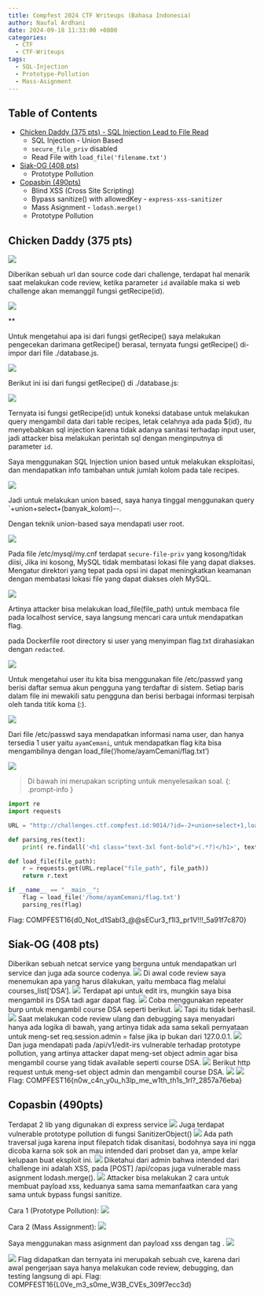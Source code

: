 ```yaml
---
title: Compfest 2024 CTF Writeups (Bahasa Indonesia)
author: Naufal Ardhani
date: 2024-09-18 11:33:00 +0800
categories:
  - CTF
  - CTF-Writeups
tags:
  - SQL-Injection
  - Prototype-Pollution
  - Mass-Asignment
---
```

## Table of Contents
- [Chicken Daddy (375 pts) - SQL Injection Lead to File Read](#chicken-daddy-375-pts)
	- SQL Injection - Union Based
	- `secure_file_priv` disabled
	- Read File with `load_file('filename.txt')`
- [Siak-OG (408 pts)](#siak-og-408-pts)
	- Prototype Pollution
- [Copasbin (490pts)](#copasbin-490pts)
	- Blind XSS (Cross Site Scripting)
	- Bypass sanitize() with allowedKey - `express-xss-sanitizer`
	- Mass Asignment - `lodash.merge()`
	- Prototype Pollution

## Chicken Daddy (375 pts)
![](https://lh7-rt.googleusercontent.com/docsz/AD_4nXe3PPGvJgG_oXKIBn0VujOu3-ulwBP7S5oNpCSimxNlPoYvc-KR-JTzzLqZ6dMK_DwqZHZKA5P8KwzEMgovh8oYyb00V3Rrxc8D8WwbPBf-cZ8xzVqhbDyAKqrdLDTuF0HcAjwakB71EXJ121O7B5g2UuhN?key=VX-8OidzEmhvroEY3hI9tQ)

Diberikan sebuah url dan source code dari challenge, terdapat hal menarik saat melakukan code review, ketika parameter `id` available maka si web challenge akan memanggil fungsi getRecipe(id).

**![](https://lh7-rt.googleusercontent.com/docsz/AD_4nXdl11Ivt3_R9O-n_hnDCSsD-Cx99H70VPuFYRr_7B0yZVfoJLz6vVahPkjuu0QyDdCFwNOBoSsKzJDxp8kbnE-rKZ2g5dKrOqLeT-jISoEol1ny0V7-R3ULrjJL-s2d32r_eesyoE0_UmKvBb_RNmwveyI9?key=VX-8OidzEmhvroEY3hI9tQ)**

**

Untuk mengetahui apa isi dari fungsi getRecipe() saya melakukan pengecekan darimana getRecipe() berasal, ternyata fungsi getRecipe() di-impor dari file ./database.js.

  

![](https://lh7-rt.googleusercontent.com/docsz/AD_4nXczbzTK-VSLmjo4v5Ja60pvJXW-rtCUAED0Sh41kVBOEd62duhbWBdqiwI0GYJ0LWSUVkgCjDbGEZ9bojY80piOBrVLlwnLMuKZR4CdQNXDEeHOQWyv2rNFNp53RtiNymf8ZzBUm1-QT28M379R4bDLi24?key=VX-8OidzEmhvroEY3hI9tQ)

  

Berikut ini isi dari fungsi getRecipe() di ./database.js:

![](https://lh7-rt.googleusercontent.com/docsz/AD_4nXc6i4TJ7n0LxDCe2K_mpZGJJROu1QEpHzhmsKycM8Z6dGfL67t_GXd9tHS8mKOVRAaxFx7Nmtt22KC-bFhzKmxxhNSbZUrOUlhQ3_d8QZFRA2eeyy2PsnJhWUrkok0ao3MyijoVwazIRkJ8SAfgHQUAhKBv?key=VX-8OidzEmhvroEY3hI9tQ)

  

Ternyata isi fungsi getRecipe(id) untuk koneksi database untuk melakukan query mengambil data dari table recipes, letak celahnya ada pada ${id}, itu menyebabkan sql injection karena tidak adanya sanitasi terhadap input user, jadi attacker bisa melakukan perintah sql dengan menginputnya di parameter `id`.

  

Saya menggunakan SQL Injection union based untuk melakukan eksploitasi, dan mendapatkan info tambahan untuk jumlah kolom pada tale recipes.

  

![](https://lh7-rt.googleusercontent.com/docsz/AD_4nXc9YpnS8AWCxLisqjfSuYF1tXHqDhnEK_pIlCH0htHVYwScTPlsjPzmkDs1fBERDNUlCeX5nZe2ysyiQpfwz_v3XRVc6yoTu5wk0FoITlM-AfGUOER25HJVYMuMZREZYA2yMVizCAUGq977-NiJ9E-RbhA?key=VX-8OidzEmhvroEY3hI9tQ)

  

Jadi untuk melakukan union based, saya hanya tinggal menggunakan query `+union+select+(banyak_kolom)--.

Dengan teknik union-based saya mendapati user root.

  

![](https://lh7-rt.googleusercontent.com/docsz/AD_4nXdVF-uybG0ahz7yIyYXxq2L3o2rDHfGuX53pDKTJQiaPCZdiZBSGpS-9Kb3qO9SnjPxVMMoqkN_ni9LS7ST_VnJ_2UqjDkAbcASEZwF_CM-GNJV0p5uK_M7iev1U2lPlb_imx1eWaiPYnPRN4PxWnsUYgy7?key=VX-8OidzEmhvroEY3hI9tQ)

  

Pada file /etc/mysql/my.cnf terdapat `secure-file-priv` yang kosong/tidak diisi, Jika ini kosong, MySQL tidak membatasi lokasi file yang dapat diakses. Mengatur direktori yang tepat pada opsi ini dapat meningkatkan keamanan dengan membatasi lokasi file yang dapat diakses oleh MySQL.

  

![](https://lh7-rt.googleusercontent.com/docsz/AD_4nXfT15Qz1kVPjqxhzdTt6w6cwYuWnCKW9Y-bkJhF7gwvWgBM299E7nU72MT-yMmzvGxRU1WJxXLOCSeLo8zqevEmTmiMvKDZE0URCHqjf_NZVp2xBBMRhTPbOr8Y3FVa2Kmx8jd9KVqEJAwNd2mppVi_dG0t?key=VX-8OidzEmhvroEY3hI9tQ)

  

Artinya attacker bisa melakukan load_file(file_path) untuk membaca file pada localhost service, saya langsung mencari cara untuk mendapatkan flag. 

  

pada Dockerfile root directory si user yang menyimpan flag.txt dirahasiakan dengan `redacted`.

  

![](https://lh7-rt.googleusercontent.com/docsz/AD_4nXfVZF5-4MMN_TGJYDFzHNTuKOmciorKCBIr7VkEjbAFjx8CUM3jgYq4UXG4hAXi-kdU3-84YGBoRx8yh65aXPdzZJlmVzYFN8BlZ1owPj45UZunBA9w_ippBLRTgSugGkebcWVW2bYIEqu5tG99Rz5M5l7B?key=VX-8OidzEmhvroEY3hI9tQ)

  

Untuk mengetahui user itu kita bisa menggunakan file /etc/passwd yang berisi daftar semua akun pengguna yang terdaftar di sistem. Setiap baris dalam file ini mewakili satu pengguna dan berisi berbagai informasi terpisah oleh tanda titik koma (:).

  

![](https://lh7-rt.googleusercontent.com/docsz/AD_4nXdfZUZ2_Sg7Kg4ebMXHNoLmtYFNOSLbV4dcGgJR9yPtiHiniXsrkoz4TOp-zn9VtYJdUmZJF46ADnR7A9Ilpw_Xuj_SVzT_Zs47z6XZ-0i0K0k1pPSPTlsY91q-VoG5FkkDACXhpkJBmnd9kziDQ21xxJft?key=VX-8OidzEmhvroEY3hI9tQ)

  

Dari file /etc/passwd saya mendapatkan informasi nama user, dan hanya tersedia 1 user yaitu `ayamCemani`, untuk mendapatkan flag kita bisa mengambilnya dengan load_file(‘/home/ayamCemani/flag.txt’)

  

![](https://lh7-rt.googleusercontent.com/docsz/AD_4nXdDAVkn7LC73k1NveqzzVmIOerOR3gfI4h2SuL569PJOHNtlRDDA6ItnRvecX1qUyYZlpBK--2dGR9R9YmlgIT6rP90cq5nlV_CccQL4Hmx9zaOiWembY1KUGEcW57exkFgAbSeVZswgQc7dpH0053o-tA?key=VX-8OidzEmhvroEY3hI9tQ)

  
> Di bawah ini merupakan scripting untuk menyelesaikan soal.
{: .prompt-info }

```python
import re
import requests

URL = "http://challenges.ctf.compfest.id:9014/?id=-2+union+select+1,load_file(%27file_path%27),3,4,5--"

def parsing_res(text):
	print( re.findall('<h1 class="text-3xl font-bold">(.*?)</h1>', text))

def load_file(file_path):
	r = requests.get(URL.replace("file_path", file_path))
	return r.text

if __name__ == "__main__":
	flag = load_file('/home/ayamCemani/flag.txt')
	parsing_res(flag)
```
Flag: COMPFEST16{d0_Not_d1Sabl3_@@sECur3_f1l3_pr1V!!!_5a91f7c870}

## Siak-OG (408 pts)
Diberikan sebuah netcat service yang berguna untuk mendapatkan url service dan juga ada source codenya.
![](https://lh7-rt.googleusercontent.com/docsz/AD_4nXfcvcuLL8srwzj5GF-6eowc_EKup94q9WbCWi9xPTVPxmxlt31c7Mdpy1msp_FpQ8I64ATP2kblIbGlqD233G8swqtdOQ_GMF13qQlrq9_hC1Aigv3bxq0Uix5NmwuKfPUE81z7vCHrgY3p3mn7CTj99Yc_?key=VX-8OidzEmhvroEY3hI9tQ)
Di awal code review saya menemukan apa yang harus dilakukan, yaitu membaca flag melalui courses_list[‘DSA’].
![](https://lh7-rt.googleusercontent.com/docsz/AD_4nXcBkfPqPPjDxy--T9nt-Qcb6xggciK58s0yoc4O26IsvRMKnF_k3r8lkT1clpFMRYYcObZd14DaOnohcpXHCb2_U0OLLo4svGNpY0VwTROvifuBj_yqhhaENTx0E5L0gDJAeZcT-ARUCKBowbGE_YLFmWI?key=VX-8OidzEmhvroEY3hI9tQ)
Terdapat api untuk edit irs, mungkin saya bisa mengambil irs DSA tadi agar dapat flag.
![](https://lh7-rt.googleusercontent.com/docsz/AD_4nXd7a9jHfc_Vj2zXMdwW5D9ue7Ev3EVk9CiefP4mkVxK1C7uUlptd07Y1HYp6BesGGD_ePy7y7kuGnYu2sLyd2rY67bEV4do7Sibo_PPg79lLnc5nusqVLfC6dgaTXO_Qbt6pu9V42AeuZjBl1SgDNNV-GA9?key=VX-8OidzEmhvroEY3hI9tQ)
Coba menggunakan repeater burp untuk mengambil course DSA seperti berikut.
![](https://lh7-rt.googleusercontent.com/docsz/AD_4nXf9N0MqFBvr_ZZodtCSjfa8B6UxLqwRb8aBIzDKw3rZ9OzGZjXxt01VF6AKr0UkVzOiUcKiRg8P4T5NML_V_UZB6zqIv-zNA5CH2-4i-jRfEG2YTpQtlHWfTe__xmM8-SXnylCBdZyhho0aiXXga7JyqEg?key=VX-8OidzEmhvroEY3hI9tQ)
Tapi itu tidak berhasil.
![](https://lh7-rt.googleusercontent.com/docsz/AD_4nXeyQUPjVMjeTc28XZMJcn6h12Hk6uNdtDh4c7DhS0apJHPl0X87oQj13X0tslkhug4WX6wIazfgeqjcqBwm5J6g0kwIlDgSVg089xthuzcMg5TcWIr4gsAZKXj4wJIt-waPmAa7hZNajnWwT-5DjxVGBMKY?key=VX-8OidzEmhvroEY3hI9tQ)
Saat melakukan code review ulang dan debugging saya menyadari hanya ada logika di bawah, yang artinya tidak ada sama sekali pernyataan untuk meng-set req.session.admin = false jika ip bukan dari 127.0.0.1.
![](https://lh7-rt.googleusercontent.com/docsz/AD_4nXfeJttVygqgCJ9Id9dnJAGUCEdBuc12zIGzORr0QW4wrOf0gJrBQr39e3JViVA5m5m4obghq1L_ARSvWEXaOHloneSpPuc88RpltzYUPF5v5yxj0iN3AqH5DMSc807STnB7M__L8rUDK4KWk9kJeZxpFc4?key=VX-8OidzEmhvroEY3hI9tQ)
Dan juga mendapati pada /api/v1/edit-irs vulnerable terhadap prototype pollution, yang artinya attacker dapat meng-set object admin agar bisa mengambil course yang tidak available seperti course DSA.
![](https://lh7-rt.googleusercontent.com/docsz/AD_4nXeGCVgPdwJrBc2638BeT7fv-GhIKx6nNeEeLWsYShxaNEn7po_T08HJyj-p5otBcJeVlcnoesTkGVm0rrbOc5n86ZHBVJvFNrryQnGcV9CzZKT7sNYG8a6OTbt8d3lYeUvIFY6Ko4GOLn7VrV1Efp1kCuEV?key=VX-8OidzEmhvroEY3hI9tQ)
Berikut http request untuk meng-set object admin dan mengambil course DSA.
![](https://lh7-rt.googleusercontent.com/docsz/AD_4nXfUmgbus7EMxrrXGWpJhmDiO7eeK3V6cIJZLF3dgUTCcYY2_HyWd-9cC359kplfhTrhTu50nt2BIoLW_utRFKzZn_x-otBP8eDPsWvEOxncsv3sFaNGTAIdUXWmIsNONh6QDm00hGC5igcfHdm6SbfoP9cc?key=VX-8OidzEmhvroEY3hI9tQ)
![](https://lh7-rt.googleusercontent.com/docsz/AD_4nXemKLcrfejdHoLjyfph-ohvJUQBDIFeKXyS7YK0xnLsubwq-EMlBpAMOmGfRym4WztusD80gXKFfBE29H7RIBcT8_lBkxQNCh3eclhJ98iI0MU3H_qdx7weWtsTuH9tmW1CwJy253Q6mBK_LGy04OLsIp4R?key=VX-8OidzEmhvroEY3hI9tQ)
Flag: COMPFEST16{n0w_c4n_y0u_h3lp_me_w1th_th1s_1rl?_2857a76eba}

## Copasbin (490pts)
Terdapat 2 lib yang digunakan di express service
![](https://lh7-rt.googleusercontent.com/docsz/AD_4nXcWbcCHVugsd41YfqOQvHrikO_ZM8LjLBTskZJnWYaZqbEmHfKzSc0SD_MdH7TuD6t2AzSUVt3RzbWG1tF0aktwslrVeW_5PLkLw_2HOgKacbF7Ps9QzdnOWyoNC2IKOYyMoLawzkyOXdf-1AgXqFMQRqEA?key=VX-8OidzEmhvroEY3hI9tQ)
Juga terdapat vulnerable prototype pollution di fungsi SanitizerObject()
![](https://lh7-rt.googleusercontent.com/docsz/AD_4nXfpy9kru6gI6N9f3dgSW4WmOUoQ-0d6Ikpu0pKQacOCfFQ3SGlacUaHk_G_HvEnkbzWYKpQVdPUbpHApH-XbMvZSWMhglXeD_CSbSTH2DpQ4pB7RIcG6i_h8XAy31jief1gniV5VhwKaFcuP_J_PO9623dU?key=VX-8OidzEmhvroEY3hI9tQ)
Ada path traversal juga karena input filepatch tidak disanitasi, bodohnya saya ini ngga dicoba karna sok sok an mau intended dari probset dan ya, ampe kelar kelupaan buat eksploit ini.
![](https://lh7-rt.googleusercontent.com/docsz/AD_4nXeU4OPznTxndjwm3lHCHd7gim6SmoaEpjMYVniEzmhK-emT512lPQmi8ZiN4R6iUCX3iXMB0VloflG43V_8T3FvUx3woUbUcW8qkYaVRGJwMr1d_cWy37DbgKyRoIJZ-ma4ib5chTw6GYuz6VzbBKmrQOd1?key=VX-8OidzEmhvroEY3hI9tQ)
Diketahui dari admin bahwa intended dari challenge ini adalah XSS, pada [POST] /api/copas juga vulnerable mass asignment lodash.merge().
![](https://lh7-rt.googleusercontent.com/docsz/AD_4nXfFmUv-I8H98V5pate_u0LOppeptmcNSkEzmsm-nlmd0OmSempoXi_mogM9gL3GTUnIkLIjN6PN2JRn2g04oTr2DuW-l05EcPOzQoPeTHbdL7VXUVPWzmxnN3FVkYznnNrFKMsGVrZc2M4WJCHNNewy41SK?key=VX-8OidzEmhvroEY3hI9tQ)
Attacker bisa melakukan 2 cara untuk membuat payload xss, keduanya sama sama memanfaatkan cara yang sama untuk bypass fungsi sanitize.  

Cara 1 (Prototype Pollution):
![](https://lh7-rt.googleusercontent.com/docsz/AD_4nXeXLueIYOl9OHRuaivhWZDKCOPwi1wkENgfzdEu2-kgiThhG-BdZvhteyE1SyV7c0abrpcFK5JUfq96k8oWLSwpBC823fzcpRiXDTBuPobkQUsKI3J5ejZ3_DXcNasE0wSWi_b500g8eoj0G2YhzlAOZYA?key=VX-8OidzEmhvroEY3hI9tQ)


Cara 2 (Mass Assignment):
![](https://lh7-rt.googleusercontent.com/docsz/AD_4nXeJw1VuQ21Q9LjrpQvh7YIoIQzJdgEg7zG83N-UrUyCAJusn3Msoqx1dENL8HDKIy7KdQbzaWwvF9iI_-bioubPP59Ry4e22biqV3MHIgiuTnnTy0jPvLAwsGIIj8WWTITnAX5tWcQw7vO_aDFY87wzPKWE?key=VX-8OidzEmhvroEY3hI9tQ)

Saya menggunakan mass asignment dan payload xss dengan tag <img>.
![](https://lh7-rt.googleusercontent.com/docsz/AD_4nXfQrPiFw5AtXlsUWiTNMxpWaEg99HLAXx9XZt7T6wxIKAB1FqYgEXMKrqQZ4A7ENVFJ6QF7sLUZ3g7NA8YTDDvTzcdPZ7A0CNRsxq7_SEt7A9ZqZ8pd-Ax5g_q23RCusOtRqmvpi7RfAqAiqK7DS1EA36BF?key=VX-8OidzEmhvroEY3hI9tQ)

  ![](https://lh7-rt.googleusercontent.com/docsz/AD_4nXcF7EtPvmTgmj_zWXjUHOJws_OFUvFO3UwUKX2eoRzDMOvZUkNYZV7vLomcIywB1cOT5sDhJA0XDjNORXgA_zULyMzj9bXnpCveNE69a97UKkT5zYe9W_FB8qhsL6ttOX4BRsIG7g7dmC24V7MhSHm4wVNh?key=VX-8OidzEmhvroEY3hI9tQ)
Flag didapatkan dan ternyata ini merupakah sebuah cve, karena dari awal pengerjaan saya hanya melakukan code review, debugging, dan testing langsung di api.
Flag: COMPFEST16{L0Ve_m3_s0me_W3B_CVEs_309f7ecc3d}